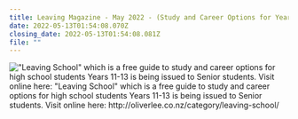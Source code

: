 ```yaml
---
title: Leaving Magazine - May 2022 - (Study and Career Options for Year 11-13)
date: 2022-05-13T01:54:08.070Z
closing_date: 2022-05-13T01:54:08.081Z
file: ""
---
```

!["Leaving School" which is a free guide to study and career options for high school students Years 11-13 is being issued to Senior students.  Visit online here: \"Leaving School\" which is a free guide to study and career options for high school students Years 11-13 is being issued to Senior students.  Visit online here: http://oliverlee.co.nz/category/leaving-school/ ](https://res.cloudinary.com/whanganuihigh/image/upload/v1652156654/Careers%20and%20Vocational/Leaving_School_Magazine_-_23.jpg)